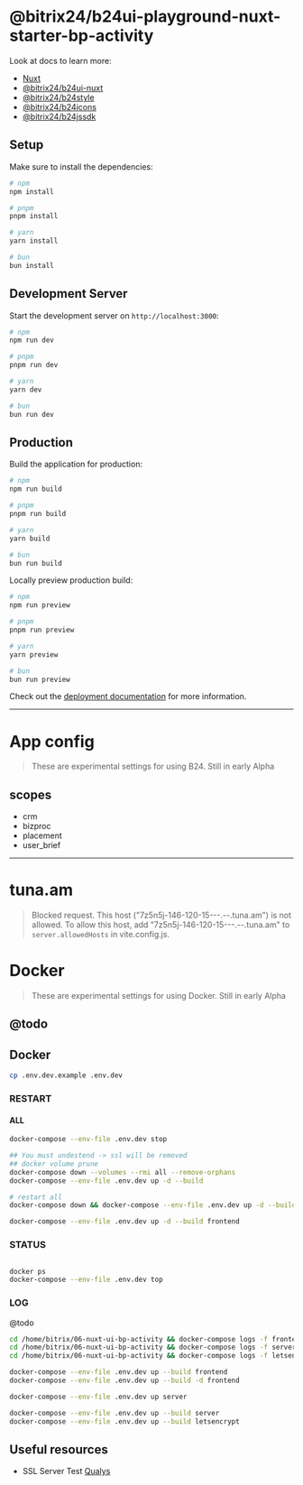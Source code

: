 # @bitrix24/b24ui-playground-nuxt-starter-bp-activity

Look at docs to learn more:

- [Nuxt](https://nuxt.com/docs/getting-started/introduction)
- [@bitrix24/b24ui-nuxt](https://bitrix24.github.io/b24ui/)
- [@bitrix24/b24style](https://bitrix24.github.io/b24style/)
- [@bitrix24/b24icons](https://bitrix24.github.io/b24icons/)
- [@bitrix24/b24jssdk](https://bitrix24.github.io/b24jssdk/)

## Setup

Make sure to install the dependencies:

```bash
# npm
npm install

# pnpm
pnpm install

# yarn
yarn install

# bun
bun install
```

## Development Server

Start the development server on `http://localhost:3000`:

```bash
# npm
npm run dev

# pnpm
pnpm run dev

# yarn
yarn dev

# bun
bun run dev
```

## Production

Build the application for production:

```bash
# npm
npm run build

# pnpm
pnpm run build

# yarn
yarn build

# bun
bun run build
```

Locally preview production build:

```bash
# npm
npm run preview

# pnpm
pnpm run preview

# yarn
yarn preview

# bun
bun run preview
```

Check out the [deployment documentation](https://nuxt.com/docs/getting-started/deployment) for more information.

---

# App config

> These are experimental settings for using B24.
> Still in early Alpha

## scopes

- crm
- bizproc
- placement
- user_brief

---

# tuna.am
> Blocked request. This host ("7z5n5j-146-120-15---.--.tuna.am") is not allowed.
> To allow this host, add "7z5n5j-146-120-15---.--.tuna.am" to `server.allowedHosts` in vite.config.js.


# Docker

> These are experimental settings for using Docker.
> Still in early Alpha

## @todo
## Docker

```bash
cp .env.dev.example .env.dev
```

### RESTART
#### ALL 
```bash
docker-compose --env-file .env.dev stop

## You must undestend -> ssl will be removed
## docker volume prune
docker-compose down --volumes --rmi all --remove-orphans
docker-compose --env-file .env.dev up -d --build

# restart all
docker-compose down && docker-compose --env-file .env.dev up -d --build
```

```bash
docker-compose --env-file .env.dev up -d --build frontend
```

### STATUS 
```bash

docker ps
docker-compose --env-file .env.dev top
```

### LOG

@todo 
```bash
cd /home/bitrix/06-nuxt-ui-bp-activity && docker-compose logs -f frontend
cd /home/bitrix/06-nuxt-ui-bp-activity && docker-compose logs -f server
cd /home/bitrix/06-nuxt-ui-bp-activity && docker-compose logs -f letsencrypt
```

```bash
docker-compose --env-file .env.dev up --build frontend
docker-compose --env-file .env.dev up --build -d frontend

docker-compose --env-file .env.dev up server

docker-compose --env-file .env.dev up --build server
docker-compose --env-file .env.dev up --build letsencrypt

```

## Useful resources

- SSL Server Test [Qualys](https://www.ssllabs.com/ssltest/index.html)
